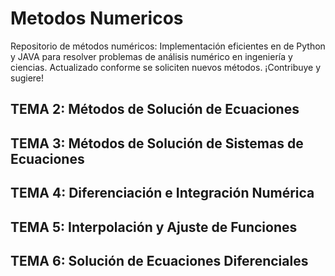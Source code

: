 # Metodos Numericos
 Repositorio de métodos numéricos: Implementación eficientes en de Python y JAVA para resolver problemas de análisis numérico en ingeniería y ciencias. Actualizado conforme se soliciten nuevos métodos. ¡Contribuye y sugiere!

## TEMA 2: Métodos de Solución de Ecuaciones

## TEMA 3: Métodos de Solución de Sistemas de Ecuaciones

## TEMA 4: Diferenciación e Integración Numérica

## TEMA 5: Interpolación y Ajuste de Funciones

## TEMA 6: Solución de Ecuaciones Diferenciales

